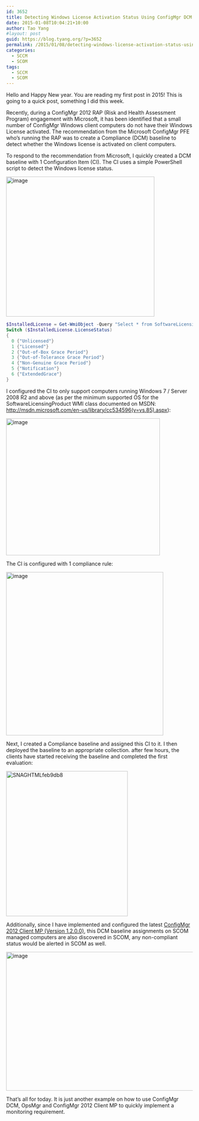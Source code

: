 ```yaml
---
id: 3652
title: Detecting Windows License Activation Status Using ConfigMgr DCM and OpsMgr
date: 2015-01-08T10:04:21+10:00
author: Tao Yang
#layout: post
guid: https://blog.tyang.org/?p=3652
permalink: /2015/01/08/detecting-windows-license-activation-status-using-configmgr-dcm-opsmgr/
categories:
  - SCCM
  - SCOM
tags:
  - SCCM
  - SCOM
---
```

Hello and Happy New year. You are reading my first post in 2015! This is going to a quick post, something I did this week.

Recently, during a ConfigMgr 2012 RAP (Risk and Health Assessment Program) engagement with Microsoft, it has been identified that a small number of ConfigMgr Windows client computers do not have their Windows License activated. The recommendation from the Microsoft ConfigMgr PFE who’s running the RAP was to create a Compliance (DCM) baseline to detect whether the Windows license is activated on client computers.

To respond to the recommendation from Microsoft, I quickly created a DCM baseline with 1 Configuration Item (CI). The CI uses a simple PowerShell script to detect the Windows license status.

<a href="https://blog.tyang.org/wp-content/uploads/2015/01/image.png"><img style="background-image: none; padding-top: 0px; padding-left: 0px; display: inline; padding-right: 0px; border: 0px;" title="image" src="https://blog.tyang.org/wp-content/uploads/2015/01/image_thumb.png" alt="image" width="400" height="377" border="0" /></a>
```powershell
$InstalledLicense = Get-WmiObject -Query "Select * from SoftwareLicensingProduct Where PartialProductKey IS NOT NULL AND ApplicationID = '55c92734-d682-4d71-983e-d6ec3f16059f'"
Switch ($InstalledLicense.LicenseStatus)
{
  0 {"Unlicensed"}
  1 {"Licensed"}
  2 {"Out-of-Box Grace Period"}
  3 {"Out-of-Tolerance Grace Period"}
  4 {"Non-Genuine Grace Period"}
  5 {"Notification"}
  6 {"ExtendedGrace"}
}
```
I configured the CI to only support computers running Windows 7 / Server 2008 R2 and above (as per the minimum supported OS for the SoftwareLicensingProduct WMI class documented on MSDN: <a title="http://msdn.microsoft.com/en-us/library/cc534596(v=vs.85).aspx" href="http://msdn.microsoft.com/en-us/library/cc534596(v=vs.85).aspx">http://msdn.microsoft.com/en-us/library/cc534596(v=vs.85).aspx</a>):

<a href="https://blog.tyang.org/wp-content/uploads/2015/01/image1.png"><img style="background-image: none; padding-top: 0px; padding-left: 0px; display: inline; padding-right: 0px; border: 0px;" title="image" src="https://blog.tyang.org/wp-content/uploads/2015/01/image_thumb1.png" alt="image" width="415" height="369" border="0" /></a>

The CI is configured with 1 compliance rule:

<a href="https://blog.tyang.org/wp-content/uploads/2015/01/image2.png"><img style="background-image: none; padding-top: 0px; padding-left: 0px; display: inline; padding-right: 0px; border: 0px;" title="image" src="https://blog.tyang.org/wp-content/uploads/2015/01/image_thumb2.png" alt="image" width="424" height="440" border="0" /></a>

Next, I created a Compliance baseline and assigned this CI to it. I then deployed the baseline to an appropriate collection. after few hours, the clients have started receiving the baseline and completed the first evaluation:

<a href="https://blog.tyang.org/wp-content/uploads/2015/01/SNAGHTMLfeb9db8.png"><img style="background-image: none; padding-top: 0px; padding-left: 0px; display: inline; padding-right: 0px; border: 0px;" title="SNAGHTMLfeb9db8" src="https://blog.tyang.org/wp-content/uploads/2015/01/SNAGHTMLfeb9db8_thumb.png" alt="SNAGHTMLfeb9db8" width="328" height="391" border="0" /></a>

Additionally, since I have implemented and configured the latest <a href="https://blog.tyang.org/2014/10/04/updated-configmgr-2012-r2-client-management-pack-version-1-2-0-0/">ConfigMgr 2012 Client MP (Version 1.2.0.0)</a>, this DCM baseline assignments on SCOM managed computers are also discovered in SCOM, any non-compliant status would be alerted in SCOM as well.

<a href="https://blog.tyang.org/wp-content/uploads/2015/01/image3.png"><img style="background-image: none; padding-top: 0px; padding-left: 0px; display: inline; padding-right: 0px; border: 0px;" title="image" src="https://blog.tyang.org/wp-content/uploads/2015/01/image_thumb3.png" alt="image" width="655" height="374" border="0" /></a>

That’s all for today. It is just another example on how to use ConfigMgr DCM, OpsMgr and ConfigMgr 2012 Client MP to quickly implement a monitoring requirement.